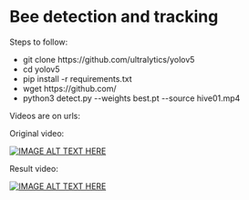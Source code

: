 # Bee detection and tracking
Steps to follow:

<ul>
<li>git clone https://github.com/ultralytics/yolov5</li>
<li>cd yolov5</li>
 <li>pip install -r requirements.txt</li>
 <li>wget https://github.com/ </li>
 <li>python3 detect.py --weights best.pt --source hive01.mp4</li>
</ul>

Videos are on urls:

Original video: 

[![IMAGE ALT TEXT HERE](https://img.youtube.com/vi/ayMn05QY_UY/0.jpg)](https://www.youtube.com/watch?v=ayMn05QY_UY)

Result video: 

[![IMAGE ALT TEXT HERE](https://img.youtube.com/vi/xFJue6uXx2w/0.jpg)](https://www.youtube.com/watch?v=xFJue6uXx2w)
